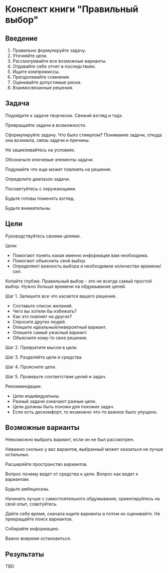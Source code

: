 # Конспект книги "Правильный выбор"

## Введение

1.    Правильно формулируйте задачу.
1.    Уточняйте цели.
1.    Рассматривайте все возможные варианты.
1.    Отдавайте себе отчет в последствиях.
1.    Ищите компромиссы.
1.    Преодолевайте сомнения.
1.    Оценивайте допустимые риски.
1.    Взаимосвязанные решения.

## Задача

Подойдите к задаче творчески. Свежий взгляд и тэдэ.

Превращайте задачи в возможности.

Сформулируйте задачу. Что было стимулом? Понимание задачи, откуда она возникла, связь задачи и причины.

Не зацикливайтесь на условиях.

Обозначьте ключевые элементы задачи.

Подумайте что еще может повлиять на решение.

Определите диапазон задачи.

Посоветуйтесь с окружающими.

Будьте готовы поменять взгляд.

Будьте внимательны.

## Цели

Руководствуйтесь своими целями.

Цели:

*    Помогают понять какая именно информация вам необходима.
*    Помогают объяснить свой выбор.
*    Определяют важность выбора и необходимое количество времени/сил.

Копайте глубже. Правильный выбор - это не всегда самый простой выбор. Нужно больше времени на обдумывание целей.

Шаг 1. Запишите все что касается вашего решения.

*    Составьте список желаний.
*    Чего вы хотели бы избежать?
*    Как это повлият на других?
*    Спросите других людей.
*    Опишите идеальный/невероятный вариант.
*    Опишите самый ужасный вариант.
*    Объясните кому-то свое решение.

Шаг 2. Превратите мысли в цели.

Шаг 3. Разделяйте цели и средства.

Шаг 4. Проясните цели.

Шаг 5. Проверьте соответствие целей и задач.

Рекоммендации:

*    Цели индивидуальны.
*    Разный задачи означают разные цели.
*    Цели должны быть похожи для похожих задач.
*    Если есть дискомфорт, то возможно что-то важное было упущено.

## Возможные варианты

Невозможно выбрать вариант, если он не был рассмотрен.

Неважно сколько у вас варантов, выбранный может оказаться не лучше остальных.

Расширяйте пространство вариантов.

Вопрос почему ведет от средства к цели. Вопрос как ведет к вариантам.

Будьте амбициозны. 

Начинать лучше с самостоятельного обдумывания, ориентируйтесь на свой опыт, советуйтесь.

Дайте себе время, сначала ищите варианты а потом их оценивайте. Не прекращайте поиск вариантов.

Собирайте информацию.

Важно вовремя остановиться.

## Результаты

 TBD
 
